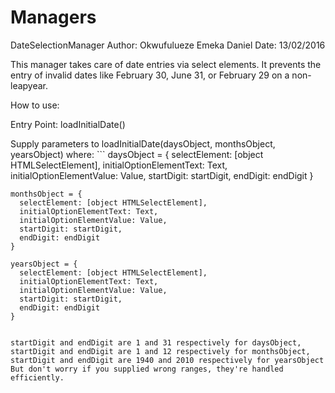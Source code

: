 # Managers

DateSelectionManager
Author: Okwufulueze Emeka Daniel
Date: 13/02/2016

This manager takes care of date entries via select elements. It prevents the entry of invalid dates like February 30, June 31, or February 29 on a non-leapyear.

How to use:

  Entry Point: loadInitialDate()

  Supply parameters to loadInitialDate(daysObject, monthsObject, yearsObject) 
  where:
    ```
    daysObject = {
      selectElement: [object HTMLSelectElement],
      initialOptionElementText: Text,
      initialOptionElementValue: Value,
      startDigit: startDigit,
      endDigit: endDigit
    }

    monthsObject = {
      selectElement: [object HTMLSelectElement],
      initialOptionElementText: Text,
      initialOptionElementValue: Value,
      startDigit: startDigit,
      endDigit: endDigit
    }

    yearsObject = {
      selectElement: [object HTMLSelectElement],
      initialOptionElementText: Text,
      initialOptionElementValue: Value,
      startDigit: startDigit,
      endDigit: endDigit
    }
```

startDigit and endDigit are 1 and 31 respectively for daysObject,
startDigit and endDigit are 1 and 12 respectively for monthsObject,
startDigit and endDigit are 1940 and 2010 respectively for yearsObject
But don't worry if you supplied wrong ranges, they're handled efficiently.
